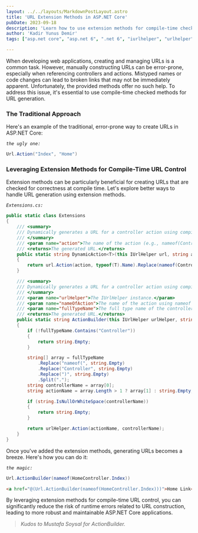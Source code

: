 ```yaml
---
layout: ../../layouts/MarkdownPostLayout.astro
title: 'URL Extension Methods in ASP.NET Core'
pubDate: 2023-09-18
description: 'Learn how to use extension methods for compile-time checked urls.'
author: 'Kadir Yunus Demir'
tags: ["asp.net core", "asp.net 6", ".net 6", "iurlhelper", "urlhelper", "return url", "URL extension methods", "compile-time URL checks", "web development", "ASP.NET Core controllers", "extension methods", "URL generation", "runtime errors", "maintainable code"]

---
```

When developing web applications, creating and managing URLs is a common task. However, manually constructing URLs can be error-prone, especially when referencing controllers and actions. Mistyped names or code changes can lead to broken links that may not be immediately apparent. Unfortunately, the provided methods offer no such help. To address this issue, it's essential to use compile-time checked methods for URL generation. 

### The Traditional Approach
Here's an example of the traditional, error-prone way to create URLs in ASP.NET Core:

*`the ugly one:`*
```csharp
Url.Action("Index", "Home")
```

### Leveraging Extension Methods for Compile-Time URL Control
Extension methods can be particularly beneficial for creating URLs that are checked for correctness at compile time. Let's explore better ways to handle URL generation using extension methods.

*`Extensions.cs:`*
```csharp
public static class Extensions
{
    /// <summary>
    /// Dynamically generates a URL for a controller action using compile-time checks.
    /// </summary>
    /// <param name="action">The name of the action (e.g., nameof(Controller.Action)).</param>
    /// <returns>The generated URL.</returns>
    public static string DynamicAction<T>(this IUrlHelper url, string action = "") where T : Controller
    {
        return url.Action(action, typeof(T).Name).Replace(nameof(Controller), string.Empty);
    }

    /// <summary>
    /// Dynamically generates a URL for a controller action using compile-time checks.
    /// </summary>
    /// <param name="urlHelper">The IUrlHelper instance.</param>
    /// <param name="nameOfAction">The name of the action using nameof syntax (e.g., nameof(Controller.Action)).</param>
    /// <param name="fullTypeName">The full type name of the controller.</param>
    /// <returns>The generated URL.</returns>
    public static string ActionBuilder(this IUrlHelper urlHelper, string nameOfAction, [CallerArgumentExpression("nameOfAction")] string fullTypeName = "")
    {
        if (!fullTypeName.Contains("Controller"))
        {
            return string.Empty;
        }

        string[] array = fullTypeName
            .Replace("nameof(", string.Empty)
            .Replace("Controller", string.Empty)
            .Replace(")", string.Empty)
            .Split(".");
        string controllerName = array[0];
        string actionName = array.Length > 1 ? array[1] : string.Empty;

        if (string.IsNullOrWhiteSpace(controllerName))
        {
            return string.Empty;
        }

        return urlHelper.Action(actionName, controllerName);
    }
}
```

Once you've added the extension methods, generating URLs becomes a breeze. Here's how you can do it:

*`the magic:`*
```csharp
Url.ActionBuilder(nameof(HomeController.Index))
```
```html
<a href="@(Url.ActionBuilder(nameof(HomeController.Index)))">Home Link</a>
```

By leveraging extension methods for compile-time URL control, you can significantly reduce the risk of runtime errors related to URL construction, leading to more robust and maintainable ASP.NET Core applications.

>*Kudos to Mustafa Soysal for ActionBuilder.*